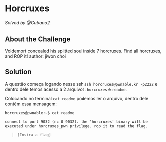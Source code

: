 
# Horcruxes
###### Solved by @Cubano2  


## About the Challenge  
Voldemort concealed his splitted soul inside 7 horcruxes.
Find all horcruxes, and ROP it!
author: jiwon choi

## Solution  

A questão começa logando nesse ssh ```ssh horcruxes@pwnable.kr -p2222``` e dentro dele temos acesso a 2 arquivos:
```horcruxes``` e ```readme```.

Colocando no terminal ```cat readme``` podemos ler o arquivo, dentro dele contém essa mensagem:

``` horcruxes@pwnable:~$ cat readme ```

``` connect to port 9032 (nc 0 9032). the 'horcruxes' binary will be executed under horcruxes_pwn privilege. rop it to read the flag. ```


>`[Insira a flag]`

